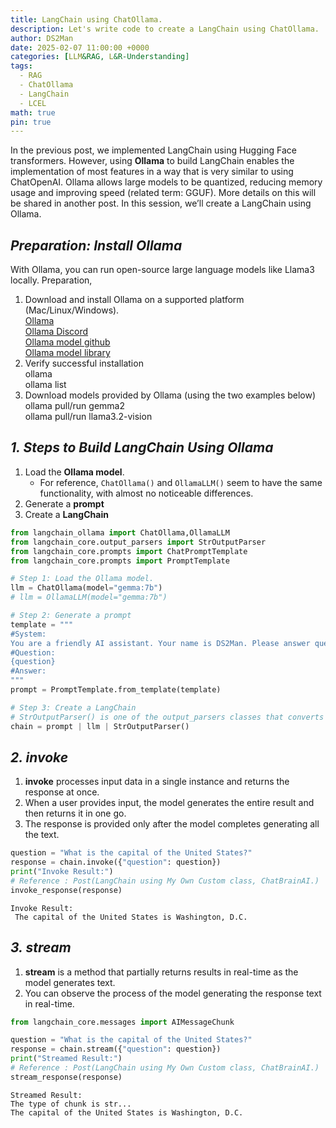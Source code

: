 ```yaml
---
title: LangChain using ChatOllama.
description: Let's write code to create a LangChain using ChatOllama.
author: DS2Man
date: 2025-02-07 11:00:00 +0000
categories: [LLM&RAG, L&R-Understanding]
tags:
  - RAG
  - ChatOllama
  - LangChain
  - LCEL
math: true
pin: true
---
```


In the previous post, we implemented LangChain using Hugging Face transformers. However, using **Ollama** to build LangChain enables the implementation of most features in a way that is very similar to using ChatOpenAI. Ollama allows large models to be quantized, reducing memory usage and improving speed (related term: GGUF). More details on this will be shared in another post. In this session, we’ll create a LangChain using Ollama.

<!--
이전글에서는 Huggingface transformers를 사용하여 LangChain을 구현해봤습니다. 그러나, Ollama를 사용하여 LangChain을 구성하면 ChatOpenAI를 사용할때와 거의 유사하게 대부분의 기능을 구현 가능합니다. 파라미터가 큰 모델을 양자화하여 메모리 사용량을 줄이고 속도를 향상시킬수 있습니다(관련용어: GGUF). 자세한 내용은 다른 글에서 공유하겠습니다. 이번 과정에서는 Ollama를 사용해서 LangChain 생성을 해보겠습니다.
-->

## *Preparation: Install Ollama*

With Ollama, you can run open-source large language models like Llama3 locally.
Preparation,
1. Download and install Ollama on a supported platform (Mac/Linux/Windows).  
   	 [Ollama](https://ollama.com)   
	 [Ollama Discord](https://discord.com/invite/ollama)  
	 [Ollama model github](https://github.com/ollama/ollama)  
	 [Ollama model library](https://ollama.com/library)
2. Verify successful installation  
	ollama  
	ollama list
1. Download models provided by Ollama (using the two examples below)  
	ollama pull/run gemma2  
	ollama pull/run llama3.2-vision
	
<!--
Ollama를 사용하면 Llama3와 같은 오픈 소스 대규모 언어 모델을 로컬에서 실행할 수 있습니다.
사전 준비
1. Ollama를 지원되는 플랫폼(Mac / Linux / Windows)에 다운로드하고 설치 설치주소: 
2. 정상적으로 설치 여부 확인
	ollama, ollama list
3. Ollama 제공 모델 다운로드(아래 두가지 사용)  
	ollama pull/run gemma2  
	ollama pull/run llama3.2-vision
-->

## *1. Steps to Build LangChain Using Ollama*

1. Load the **Ollama model**.
   - For reference, `ChatOllama()` and `OllamaLLM()` seem to have the same functionality, with almost no noticeable differences.
2. Generate a **prompt**
3. Create a **LangChain**

~~~python
from langchain_ollama import ChatOllama,OllamaLLM
from langchain_core.output_parsers import StrOutputParser
from langchain_core.prompts import ChatPromptTemplate
from langchain_core.prompts import PromptTemplate

# Step 1: Load the Ollama model.
llm = ChatOllama(model="gemma:7b")
# llm = OllamaLLM(model="gemma:7b")

# Step 2: Generate a prompt
template = """
#System:
You are a friendly AI assistant. Your name is DS2Man. Please answer questions briefly.
#Question:
{question}
#Answer:
"""
prompt = PromptTemplate.from_template(template)

# Step 3: Create a LangChain
# StrOutputParser() is one of the output_parsers classes that converts the model's output into structured information. I will explain it in detail in the OutputParser post.
chain = prompt | llm | StrOutputParser()
~~~

## *2. invoke*

1. **invoke** processes input data in a single instance and returns the response at once.
2. When a user provides input, the model generates the entire result and then returns it in one go.
3. The response is provided only after the model completes generating all the text.

<!--
1.`invoke`는 한 번에 입력 데이터를 처리하여 전한 응답을 반환하는 방식입니다.
2. 사용자가 입력을 주면, 모델은 전체 결과를 생성한 후 한꺼번에 반환합니다.
3. 모델이 생성하는 모든 텍스트가 완성된 후에 응답을 제공합니다.
-->

~~~python
question = "What is the capital of the United States?"
response = chain.invoke({"question": question})
print("Invoke Result:")
# Reference : Post(LangChain using My Own Custom class, ChatBrainAI.)
invoke_response(response)
~~~
```
Invoke Result:
 The capital of the United States is Washington, D.C.
```

## *3. stream*

1. **stream** is a method that partially returns results in real-time as the model generates text.
2. You can observe the process of the model generating the response text in real-time.

<!--
1.`stream`는 모델이 텍스트를 생성하는 동안 부분적으로 결과를 실시간으로 반환하는 방식입니다.
2. 모델이 응답 텍스트를 생성하는 과정을 실시간으로 확인할 수 있습니다.
-->

~~~python
from langchain_core.messages import AIMessageChunk

question = "What is the capital of the United States?"
response = chain.stream({"question": question})
print("Streamed Result:")
# Reference : Post(LangChain using My Own Custom class, ChatBrainAI.)
stream_response(response)
~~~

```
Streamed Result:
The type of chunk is str...
The capital of the United States is Washington, D.C.
```